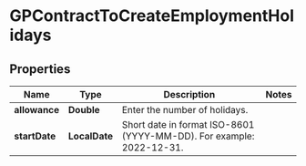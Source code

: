 

# GPContractToCreateEmploymentHolidays


## Properties

| Name | Type | Description | Notes |
|------------ | ------------- | ------------- | -------------|
|**allowance** | **Double** | Enter the number of holidays. |  |
|**startDate** | **LocalDate** | Short date in format ISO-8601 (YYYY-MM-DD). For example: 2022-12-31. |  |



